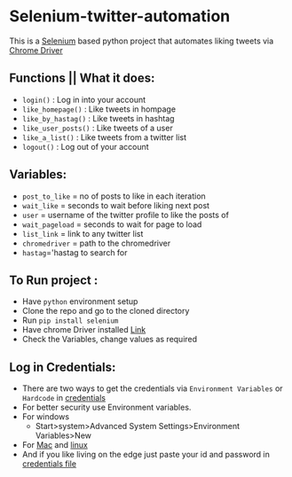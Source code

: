# Selenium-twitter-automation

This is a [Selenium](https://github.com/SeleniumHQ/selenium) based python project that automates liking tweets via [Chrome Driver](https://chromedriver.chromium.org/downloads)

## Functions || What it does:

- `login()` : Log in into your account
- `like_homepage()` : Like tweets in hompage
- `like_by_hastag()` : Like tweets in hashtag
- `like_user_posts()` : Like tweets of a user
- `like_a_list()` : Like tweets from a twitter list
- `logout()` : Log out of your account

## Variables:

- `post_to_like` = no of posts to like in each iteration
- `wait_like` = seconds to wait before liking next post
- `user` = username of the twitter profile to like the posts of
- `wait_pageload` = seconds to wait for page to load
- `list_link` = link to any twitter list
- `chromedriver` = path to the chromedriver
- `hastag`='hastag to search for

## To Run project :

- Have `python` environment setup
- Clone the repo and go to the cloned directory
- Run `pip install selenium`
- Have chrome Driver installed [Link](https://chromedriver.chromium.org/downloads)
- Check the Variables, change values as required

## Log in Credentials:

- There are two ways to get the credentials via `Environment Variables` or `Hardcode` in [credentials](./credentials.py)
- For better security use Environment variables.
- For windows
  - Start>system>Advanced System Settings>Environment Variables>New
- For [Mac](https://phoenixnap.com/kb/set-environment-variable-mac) and [linux](https://www.geeksforgeeks.org/environment-variables-in-linux-unix/)
- And if you like living on the edge just paste your id and password in [credentials file](./credentials.py)

